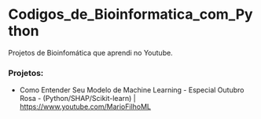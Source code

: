 # Codigos_de_Bioinformatica_com_Python
 Projetos de Bioinfomática que aprendi no Youtube. 
 ### Projetos:
* Como Entender Seu Modelo de Machine Learning - Especial Outubro Rosa - (Python/SHAP/Scikit-learn) | https://www.youtube.com/MarioFilhoML
